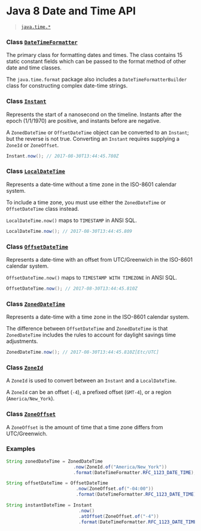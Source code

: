 # Java 8 Date and Time API
> [`java.time.*`](https://docs.oracle.com/javase/8/docs/api/java/time/package-summary.html)

### Class [`DateTimeFormatter`](https://docs.oracle.com/javase/8/docs/api/java/time/format/DateTimeFormatter.html)
The primary class for formatting dates and times. The class contains 15 static constant fields which
can be passed to the format method of other date and time classes.

The `java.time.format` package also includes a `DateTimeFormatterBuilder` class for constructing
complex date-time strings.

### Class [`Instant`](https://docs.oracle.com/javase/8/docs/api/java/time/Instant.html)
Represents the start of a nanosecond on the timeline. Instants after the epoch (1/1/1970) are
positive, and instants before are negative.

A `ZonedDateTime` or `OffsetDateTime` object can be converted to an `Instant`; but the reverse is
not true. Converting an `Instant` requires supplying a `ZoneId` or `ZoneOffset`.

```java
Instant.now(); // 2017-08-30T13:44:45.780Z
```

### Class [`LocalDateTime`](https://docs.oracle.com/javase/8/docs/api/java/time/LocalDateTime.html)
Represents a date-time without a time zone in the ISO-8601 calendar system.

To include a time zone, you must use either the `ZonedDateTime` or `OffsetDateTime` class instead.

`LocalDateTime.now()` maps to `TIMESTAMP` in ANSI SQL.

```java
LocalDateTime.now(); // 2017-08-30T13:44:45.809
```

### Class [`OffsetDateTime`](https://docs.oracle.com/javase/8/docs/api/java/time/OffsetDateTime.html)
Represents a date-time with an offset from UTC/Greenwich in the ISO-8601 calendar system.

`OffsetDateTime.now()` maps to `TIMESTAMP WITH TIMEZONE` in ANSI SQL.

```java
OffsetDateTime.now(); // 2017-08-30T13:44:45.810Z
```

### Class [`ZonedDateTime`](https://docs.oracle.com/javase/8/docs/api/java/time/ZonedDateTime.html)
Represents a date-time with a time zone in the ISO-8601 calendar system.

The difference between `OffsetDateTime` and `ZonedDateTime` is that `ZonedDateTime` includes the
rules to account for daylight savings time adjustments.

```java
ZonedDateTime.now(); // 2017-08-30T13:44:45.810Z[Etc/UTC]
```

### Class [`ZoneId`](https://docs.oracle.com/javase/8/docs/api/java/time/ZoneId.html)
A `ZoneId` is used to convert between an `Instant` and a `LocalDateTime`.

A `ZoneId` can be an offset (`-4`), a prefixed offset (`GMT-4`), or a region (`America/New_York`).

### Class [`ZoneOffset`](https://docs.oracle.com/javase/8/docs/api/java/time/ZoneOffset.html)
A `ZoneOffset` is the amount of time that a time zone differs from UTC/Greenwich.

### Examples

```java
String zonedDateTime = ZonedDateTime
                         .now(ZoneId.of("America/New_York"))
                         .format(DateTimeFormatter.RFC_1123_DATE_TIME);
```

```java
String offsetDateTime = OffsetDateTime
                          .now(ZoneOffset.of("-04:00"))
                          .format(DateTimeFormatter.RFC_1123_DATE_TIME);
```

```java
String instantDateTime = Instant
                           .now()
                           .atOffset(ZoneOffset.of("-4"))
                           .format(DateTimeFormatter.RFC_1123_DATE_TIME);
```
